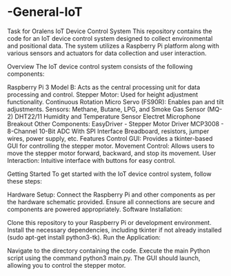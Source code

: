 # -General-IoT
Task for Oralens
IoT Device Control System
This repository contains the code for an IoT device control system designed to collect environmental and positional data. The system utilizes a Raspberry Pi platform along with various sensors and actuators for data collection and user interaction.

Overview
The IoT device control system consists of the following components:

Raspberry Pi 3 Model B: Acts as the central processing unit for data processing and control.
Stepper Motor: Used for height adjustment functionality.
Continuous Rotation Micro Servo (FS90R): Enables pan and tilt adjustments.
Sensors:
Methane, Butane, LPG, and Smoke Gas Sensor (MQ-2)
DHT22/11 Humidity and Temperature Sensor
Electret Microphone Breakout
Other Components:
EasyDriver - Stepper Motor Driver
MCP3008 - 8-Channel 10-Bit ADC With SPI Interface
Breadboard, resistors, jumper wires, power supply, etc.
Features
Control GUI: Provides a tkinter-based GUI for controlling the stepper motor.
Movement Control: Allows users to move the stepper motor forward, backward, and stop its movement.
User Interaction: Intuitive interface with buttons for easy control.

Getting Started
To get started with the IoT device control system, follow these steps:

Hardware Setup:
Connect the Raspberry Pi and other components as per the hardware schematic provided.
Ensure all connections are secure and components are powered appropriately.
Software Installation:

Clone this repository to your Raspberry Pi or development environment.
Install the necessary dependencies, including tkinter if not already installed (sudo apt-get install python3-tk).
Run the Application:

Navigate to the directory containing the code.
Execute the main Python script using the command python3 main.py.
The GUI should launch, allowing you to control the stepper motor.
